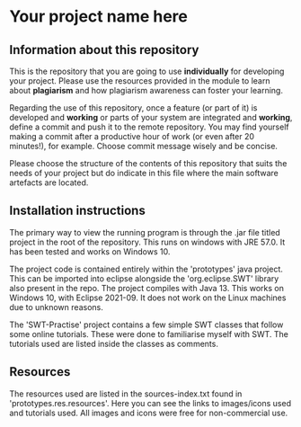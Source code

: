# Your project name here

## Information about this repository

This is the repository that you are going to use **individually** for developing your project. Please use the resources provided in the module to learn about **plagiarism** and how plagiarism awareness can foster your learning.

Regarding the use of this repository, once a feature (or part of it) is developed and **working** or parts of your system are integrated and **working**, define a commit and push it to the remote repository. You may find yourself making a commit after a productive hour of work (or even after 20 minutes!), for example. Choose commit message wisely and be concise.

Please choose the structure of the contents of this repository that suits the needs of your project but do indicate in this file where the main software artefacts are located.

## Installation instructions

The primary way to view the running program is through the .jar file titled project in the root of the repository. This runs on windows with JRE 57.0. It has been tested and works on Windows 10. 

The project code is contained entirely within the 'prototypes' java project. This can be imported into eclipse alongside the 'org.eclipse.SWT' library also present in the repo. The project compiles with Java 13. This works on Windows 10, with Eclipse 2021-09. It does not work on the Linux machines due to unknown reasons.

The 'SWT-Practise' project contains a few simple SWT classes that follow some online tutorials. These were done to familiarise myself with SWT. The tutorials used are listed inside the classes as comments.

## Resources

The resources used are listed in the sources-index.txt found in 'prototypes.res.resources'. Here you can see the links to images/icons used and tutorials used. All images and icons were free for non-commercial use.
